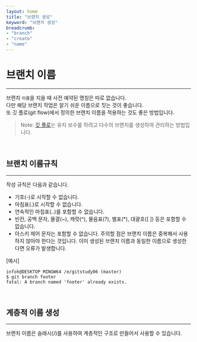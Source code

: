 ```yaml
---
layout: home
title: "브랜치 생성"
keyword: "브랜치 생성"
breadcrumb:
- "branch"
- "create"
- "name"
---
```


# 브랜치 이름
---
브랜치 `이름`을 지을 때 사전 예약된 명칭은 따로 없습니다.  
다만 해당 브랜치 작업은 알기 쉬운 이름으로 짓는 것이 좋습니다.  
또 깃 플로(git flow)에서 정의한 브랜치 이름을 적용하는 것도 좋은 방법입니다.  

>Note: [깃 플로](/gitflow)는 유지 보수를 하려고 다수의 브랜치를 생성하여 관리하는 방법입니다. 

<br>

## 브랜치 이름규칙
---
작성 규칙은 다음과 같습니다.  

* 기호(-)로 시작할 수 없습니다.
* 마침표(.)로 시작할 수 없습니다.
* 연속적인 마침표(..)를 포함할 수 없습니다.
* 빈칸, 공백 문자, 물결(~), 캐럿(^), 물음표(?), 별표(*), 대괄호([ ]) 등은 포함할 수 없습니다.
* 아스키 제어 문자는 포함할 수 없습니다.
주의할 점은 브랜치 이름은 중복해서 사용하지 않아야 한다는 것입니다. 이미 생성된 브랜치 이름과 동일한 이름으로 생성한다면 오류가 발생합니다.  

[예시]
```
infoh@DESKTOP MINGW64 /e/gitstudy06 (master)
$ git branch footer
fatal: A branch named 'footer' already exists.
```

<br>

## 계층적 이름 생성
---
브랜치 이름은 슬래시(/)를 사용하여 계층적인 구조로 만들어서 사용할 수 있습니다.  

<br>
